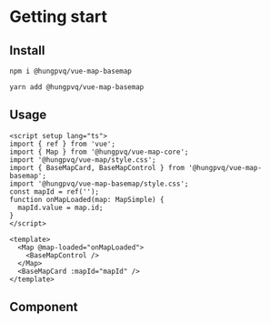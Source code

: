 # Getting start

## Install

```
npm i @hungpvq/vue-map-basemap
```

```
yarn add @hungpvq/vue-map-basemap
```

## Usage

```vue
<script setup lang="ts">
import { ref } from 'vue';
import { Map } from '@hungpvq/vue-map-core';
import '@hungpvq/vue-map/style.css';
import { BaseMapCard, BaseMapControl } from '@hungpvq/vue-map-basemap';
import '@hungpvq/vue-map-basemap/style.css';
const mapId = ref('');
function onMapLoaded(map: MapSimple) {
  mapId.value = map.id;
}
</script>

<template>
  <Map @map-loaded="onMapLoaded">
    <BaseMapControl />
  </Map>
  <BaseMapCard :mapId="mapId" />
</template>
```

## Component

<!--@include: ./src/modules/BaseMapControl.md -->
<!--@include: ./src/modules/BaseMapTagControl.md -->
<!--@include: ./src/modules/BaseMapCard.md -->
